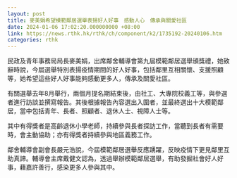 ```yaml
---
layout: post
title: 麥美娟希望模範鄰居選舉表揚好人好事　感動人心　傳承與關愛社區
date: 2024-01-06 17:02:20.000000000 +08:00
link: https://news.rthk.hk/rthk/ch/component/k2/1735192-20240106.htm
categories: rthk
---
```


民政及青年事務局局長麥美娟，出席鄰舍輔導會第九屆模範鄰居選舉頒獎禮，她致辭時說，今屆選舉特別表揚疫情期間的好人好事，包括鄰里互相關懷、支援照顧等，她希望這些好人好事能夠感動更多人，傳承及關愛社區。

有關選舉去年8月舉行，兩個月提名期結束後，由社工、大專院校義工等，與參選者進行訪談並撰寫報告。其後根據報告內容選出入圍者，並最終選出十大模範鄰居，當中包括青年、長者、照顧者、退休人士、視障人士等。

其中有得獎者是高齡退休小學老師，持續參與長者探訪工作，當聽到長者有需要時，會主動協助；亦有得獎者持續參與地區義務工作。

鄰舍輔導會副會長嚴元浩說，今屆模範鄰居選舉反應踴躍，反映疫情下更見鄰里互助真諦。輔導會主席戴健文認為，透過舉辦模範鄰居選舉，有助發掘社會好人好事，藉嘉許善行，感染更多人參與其中。
